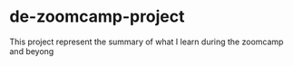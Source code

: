 # de-zoomcamp-project
This project represent the summary of what I learn during the zoomcamp and beyong
